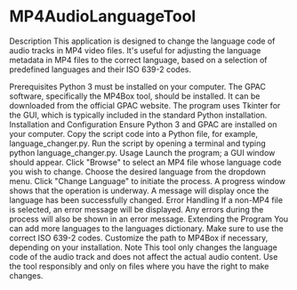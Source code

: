 # MP4AudioLanguageTool

Description
This application is designed to change the language code of audio tracks in MP4 video files. It's useful for adjusting the language metadata in MP4 files to the correct language, based on a selection of predefined languages and their ISO 639-2 codes.

Prerequisites
Python 3 must be installed on your computer.
The GPAC software, specifically the MP4Box tool, should be installed. It can be downloaded from the official GPAC website.
The program uses Tkinter for the GUI, which is typically included in the standard Python installation.
Installation and Configuration
Ensure Python 3 and GPAC are installed on your computer.
Copy the script code into a Python file, for example, language_changer.py.
Run the script by opening a terminal and typing python language_changer.py.
Usage
Launch the program; a GUI window should appear.
Click "Browse" to select an MP4 file whose language code you wish to change.
Choose the desired language from the dropdown menu.
Click "Change Language" to initiate the process. A progress window shows that the operation is underway.
A message will display once the language has been successfully changed.
Error Handling
If a non-MP4 file is selected, an error message will be displayed.
Any errors during the process will also be shown in an error message.
Extending the Program
You can add more languages to the languages dictionary. Make sure to use the correct ISO 639-2 codes.
Customize the path to MP4Box if necessary, depending on your installation.
Note
This tool only changes the language code of the audio track and does not affect the actual audio content.
Use the tool responsibly and only on files where you have the right to make changes.

